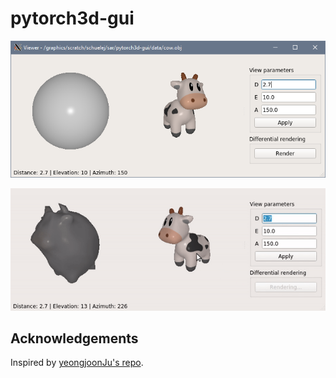 # pytorch3d-gui

![](img/preview.png)  

![](img/preview.gif)

## Acknowledgements
Inspired by [yeongjoonJu's repo](https://github.com/yeongjoonJu/Mesh-Viewer-using-pytorch3d).
